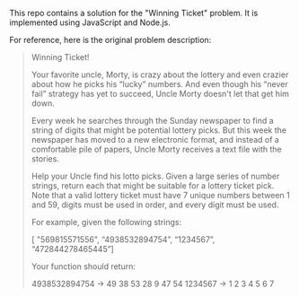 This repo contains a solution for the "Winning Ticket" problem. It is implemented using JavaScript and Node.js.

For reference, here is the original problem description:

> Winning Ticket!
>
> Your favorite uncle, Morty, is crazy about the lottery and even crazier about how he picks his “lucky” numbers. And even though his “never fail” strategy has yet to succeed, Uncle Morty doesn't let that get him down.
>
> Every week he searches through the Sunday newspaper to find a string of digits that might be potential lottery picks. But this week the newspaper has moved to a new electronic format, and instead of a comfortable pile of papers, Uncle Morty receives a text file with the stories.
>
> Help your Uncle find his lotto picks. Given a large series of number strings, return each that might be suitable for a lottery ticket pick. Note that a valid lottery ticket must have 7 unique numbers between 1 and 59, digits must be used in order, and every digit must be used.
>
> For example, given the following strings:
>
> [ "569815571556", “4938532894754”, “1234567”, “472844278465445”]
>
> Your function should return:
>
> 4938532894754 -> 49 38 53 28 9 47 54
> 1234567 -> 1 2 3 4 5 6 7
